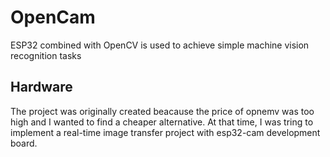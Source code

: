 # OpenCam
ESP32 combined with OpenCV is used to achieve simple machine vision recognition tasks

## Hardware
The project was originally created beacause the price of opnemv was too high and I wanted to find a cheaper alternative.
At that time, I was tring to implement a real-time image transfer project with esp32-cam development board. 

